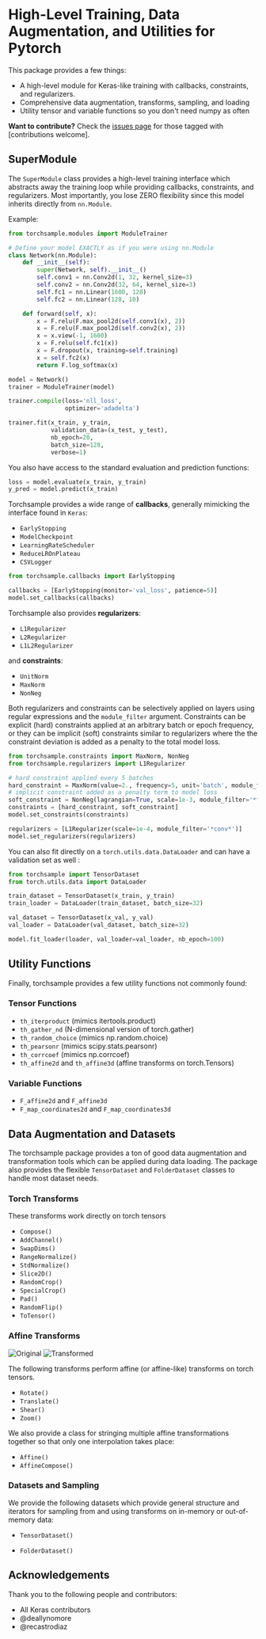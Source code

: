 # High-Level Training, Data Augmentation, and Utilities for Pytorch

This package provides a few things:
- A high-level module for Keras-like training with callbacks, constraints, and regularizers.
- Comprehensive data augmentation, transforms, sampling, and loading
- Utility tensor and variable functions so you don't need numpy as often

<b>Want to contribute?</b> Check the [issues page](https://github.com/ncullen93/torchsample/issues)
 for those tagged with [contributions welcome].

## SuperModule
The `SuperModule` class provides a high-level training interface which abstracts
away the training loop while providing callbacks, constraints, and regularizers. 
Most importantly, you lose ZERO flexibility since this model inherits directly
from `nn.Module`.

Example:
```python
from torchsample.modules import ModuleTrainer

# Define your model EXACTLY as if you were using nn.Module
class Network(nn.Module):
    def __init__(self):
        super(Network, self).__init__()
        self.conv1 = nn.Conv2d(1, 32, kernel_size=3)
        self.conv2 = nn.Conv2d(32, 64, kernel_size=3)
        self.fc1 = nn.Linear(1600, 128)
        self.fc2 = nn.Linear(128, 10)

    def forward(self, x):
        x = F.relu(F.max_pool2d(self.conv1(x), 2))
        x = F.relu(F.max_pool2d(self.conv2(x), 2))
        x = x.view(-1, 1600)
        x = F.relu(self.fc1(x))
        x = F.dropout(x, training=self.training)
        x = self.fc2(x)
        return F.log_softmax(x)

model = Network()
trainer = ModuleTrainer(model)

trainer.compile(loss='nll_loss',
                optimizer='adadelta')

trainer.fit(x_train, y_train, 
            validation_data=(x_test, y_test),
            nb_epoch=20, 
            batch_size=128,
            verbose=1)
```
You also have access to the standard evaluation and prediction functions:

```python
loss = model.evaluate(x_train, y_train)
y_pred = model.predict(x_train)
```
Torchsample provides a wide range of <b>callbacks</b>, generally mimicking the interface
found in `Keras`:

- `EarlyStopping`
- `ModelCheckpoint`
- `LearningRateScheduler`
- `ReduceLROnPlateau`
- `CSVLogger`

```python
from torchsample.callbacks import EarlyStopping

callbacks = [EarlyStopping(monitor='val_loss', patience=5)]
model.set_callbacks(callbacks)
```

Torchsample also provides <b>regularizers</b>:

- `L1Regularizer`
- `L2Regularizer`
- `L1L2Regularizer`


and <b>constraints</b>:
- `UnitNorm`
- `MaxNorm`
- `NonNeg`

Both regularizers and constraints can be selectively applied on layers using regular expressions and the `module_filter`
argument. Constraints can be explicit (hard) constraints applied at an arbitrary batch or
epoch frequency, or they can be implicit (soft) constraints similar to regularizers
where the the constraint deviation is added as a penalty to the total model loss.

```python
from torchsample.constraints import MaxNorm, NonNeg
from torchsample.regularizers import L1Regularizer

# hard constraint applied every 5 batches
hard_constraint = MaxNorm(value=2., frequency=5, unit='batch', module_filter='*fc*')
# implicit constraint added as a penalty term to model loss
soft_constraint = NonNeg(lagrangian=True, scale=1e-3, module_filter='*fc*')
constraints = [hard_constraint, soft_constraint]
model.set_constraints(constraints)

regularizers = [L1Regularizer(scale=1e-4, module_filter='*conv*')]
model.set_regularizers(regularizers)
```

You can also fit directly on a `torch.utils.data.DataLoader` and can have
a validation set as well :

```python
from torchsample import TensorDataset
from torch.utils.data import DataLoader

train_dataset = TensorDataset(x_train, y_train)
train_loader = DataLoader(train_dataset, batch_size=32)

val_dataset = TensorDataset(x_val, y_val)
val_loader = DataLoader(val_dataset, batch_size=32)

model.fit_loader(loader, val_loader=val_loader, nb_epoch=100)
```

## Utility Functions
Finally, torchsample provides a few utility functions not commonly found:

### Tensor Functions
- `th_iterproduct` (mimics itertools.product)
- `th_gather_nd` (N-dimensional version of torch.gather)
- `th_random_choice` (mimics np.random.choice)
- `th_pearsonr` (mimics scipy.stats.pearsonr)
- `th_corrcoef` (mimics np.corrcoef)
- `th_affine2d` and `th_affine3d` (affine transforms on torch.Tensors)

### Variable Functions
- `F_affine2d` and `F_affine3d`
- `F_map_coordinates2d` and `F_map_coordinates3d`

## Data Augmentation and Datasets
The torchsample package provides a ton of good data augmentation and transformation
tools which can be applied during data loading. The package also provides the flexible
`TensorDataset` and `FolderDataset` classes to handle most dataset needs.

### Torch Transforms
These transforms work directly on torch tensors

- `Compose()` 
- `AddChannel()`
- `SwapDims()` 
- `RangeNormalize()` 
- `StdNormalize()` 
- `Slice2D()` 
- `RandomCrop()` 
- `SpecialCrop()` 
- `Pad()` 
- `RandomFlip()` 
- `ToTensor()` 

### Affine Transforms
![Original](https://github.com/ncullen93/torchsample/blob/master/examples/imgs/orig1.png "Original") ![Transformed](https://github.com/ncullen93/torchsample/blob/master/examples/imgs/tform1.png "Transformed")

The following transforms perform affine (or affine-like) transforms on torch tensors. 

- `Rotate()` 
- `Translate()` 
- `Shear()` 
- `Zoom()` 

We also provide a class for stringing multiple affine transformations together so that only one interpolation takes place:

- `Affine()` 
- `AffineCompose()` 

### Datasets and Sampling
We provide the following datasets which provide general structure and iterators for sampling from and using transforms on in-memory or out-of-memory data:

- `TensorDataset()` 

- `FolderDataset()` 


## Acknowledgements
Thank you to the following people and contributors:
- All Keras contributors
- @deallynomore
- @recastrodiaz

